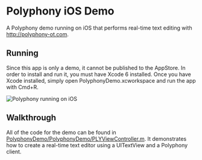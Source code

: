 Polyphony iOS Demo
==================

A Polyphony demo running on iOS that performs real-time text editing with
<http://polyphony-ot.com>.

Running
-------

Since this app is only a demo, it cannot be published to the AppStore. In order
to install and run it, you must have Xcode 6 installed. Once you have Xcode
installed, simply open PolyphonyDemo.xcworkspace and run the app with Cmd+R.

![Polyphony running on iOS](http://i.imgur.com/Ury1X2V.png)

Walkthrough
-----------

All of the code for the demo can be found in
[PolyphonyDemo/PolyphonyDemo/PLYViewController.m](PolyphonyDemo/PolyphonyDemo/PLYViewController.m). It demonstrates how to create
a real-time text editor using a UITextView and a Polyphony client.
